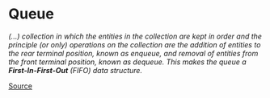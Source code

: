 # Queue

_(...) collection in which the entities in the collection are kept in order and the principle (or only) operations on the collection are the addition of entities to the rear terminal position, known as enqueue, and removal of entities from the front terminal position, known as dequeue. This makes the queue a **First-In-First-Out** (FIFO) data structure._

[Source](https://en.wikipedia.org/wiki/Queue_%28abstract_data_type%29)
